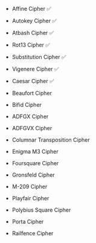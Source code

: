 - Affine Cipher ✅
- Autokey Cipher ✅
- Atbash Cipher ✅
- Rot13 Cipher ✅
- Substitution Cipher ✅
- Vigenere Cipher ✅
- Caesar Cipher ✅

- Beaufort Cipher
- Bifid Cipher
- ADFGX Cipher
- ADFGVX Cipher
- Columnar Transposition Cipher
- Enigma M3 Cipher
- Foursquare Cipher
- Gronsfeld Cipher
- M-209 Cipher
- Playfair Cipher
- Polybius Square Cipher
- Porta Cipher
- Railfence Cipher
